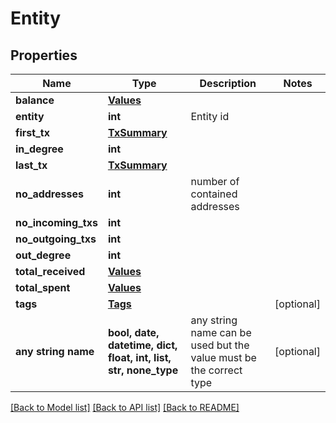 # Entity


## Properties
Name | Type | Description | Notes
------------ | ------------- | ------------- | -------------
**balance** | [**Values**](Values.md) |  | 
**entity** | **int** | Entity id | 
**first_tx** | [**TxSummary**](TxSummary.md) |  | 
**in_degree** | **int** |  | 
**last_tx** | [**TxSummary**](TxSummary.md) |  | 
**no_addresses** | **int** | number of contained addresses | 
**no_incoming_txs** | **int** |  | 
**no_outgoing_txs** | **int** |  | 
**out_degree** | **int** |  | 
**total_received** | [**Values**](Values.md) |  | 
**total_spent** | [**Values**](Values.md) |  | 
**tags** | [**Tags**](Tags.md) |  | [optional] 
**any string name** | **bool, date, datetime, dict, float, int, list, str, none_type** | any string name can be used but the value must be the correct type | [optional]

[[Back to Model list]](../README.md#documentation-for-models) [[Back to API list]](../README.md#documentation-for-api-endpoints) [[Back to README]](../README.md)


